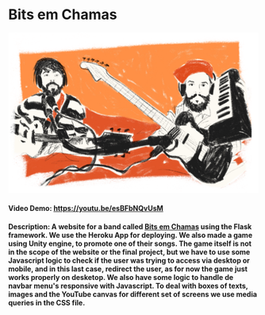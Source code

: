 # Bits em Chamas
[capa]:/static/images/capa.png
![Apj e Vini][capa]
#### Video Demo:  <URL HERE> https://youtu.be/esBFbNQvUsM
#### Description: A website for a band called [**Bits em Chamas**](http://bitsemchamas.me "Site Bits em Chamas") using the Flask framework. We use the Heroku App for deploying. We also made a game using Unity engine, to promote one of their songs. The game itself is not in the scope of the website or the final project, but we have to use some Javascript logic to check if the user was trying to access via desktop or mobile, and in this last case, redirect the user, as for now the game just works properly on desketop. We also have some logic to handle de navbar menu's responsive with Javascript. To deal with boxes of texts, images and the YouTube canvas for different set of screens we use media queries in the CSS file.  
